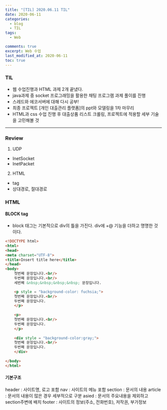 ```yaml
---
title: "[TIL] 2020.06.11 TIL"
date: 2020-06-11
categories:
  - blog
  - TIL
tags:
  - Web

comments: true
excerpt: Web 수업
last_modified_at: 2020-06-11
toc: true
---
```


### TIL

- 웹 수업진행과 HTML 과제 2개 끝냈다. 
- java과제 중 socket 프로그래밍을 활용한 채팅 프로그램 과제 풀이를 진행
- 스레드와 에코서버에 대해 다시 공부!
- 최종 프로젝트 [개인 대출관리 플랫폼]의 ppt와 모델링을 1차 마무리
- HTML과 css 수업 진행 후 대출상품 리스트 크롤링, 프로젝트에 적용할 세부 기술을 고민해볼 것

-----------------------------------------------------------

### Review
1) UDP 
- InetSocket
- InetPacket  

2) HTML
- tag
- 상대경로, 절대경로


### HTML

#### BLOCK tag
- block 태그는 기본적으로 div의 틀을 가진다. div에 +@ 기능을 더하고 명명한 것이다.

```html
<!DOCTYPE html>
<html>
<head>
<meta charset="UTF-8">
<title>Insert title here</title>
</head>
<body>
	첫번째 문장입니다.<br/>
	두번째 문장입니다.<br/>
	세번째 &nbsp;&nbsp;&nbsp;&nbsp; 문장입니다.

	<p style = "background-color: fuchsia;">
	첫번째 문장입니다.<br/>
	두번째 문장압니다.
	</p>
	
	<p>
	첫번째 문장입니다.<br/>
	두번째 문장압니다.
	</p>
	
	<div style = "background-color:gray;">
	첫번째 문장입니다.<br/>
	두번째 문장입니다.
	</div>
	
</body>
</html>
```

#### 기본구조

header	: 사이트명, 로고 포함
nav  	: 사이트의 메뉴 포함
section : 문서의 내용
article : 문서의 내용이 많은 경우 세부적으로 구분
asied   :  문서의 주요내용을 제외하고 section주변에 배치
footer	:  사이트의 정보(주소, 전화번호), 저작권, 부가정보



